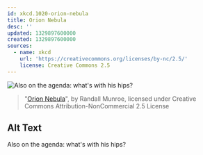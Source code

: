 ```yaml
---
id: xkcd.1020-orion-nebula
title: Orion Nebula
desc: ''
updated: 1329897600000
created: 1329897600000
sources:
  - name: xkcd
    url: 'https://creativecommons.org/licenses/by-nc/2.5/'
    license: Creative Commons 2.5
---
```

![Also on the agenda: what's with his hips?](https://imgs.xkcd.com/comics/orion_nebula.png)
> "[Orion Nebula](https://xkcd.com/1020/)", by Randall Munroe, licensed under Creative Commons Attribution-NonCommercial 2.5 License

## Alt Text
Also on the agenda: what's with his hips?
